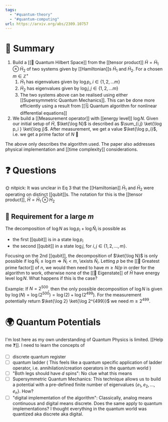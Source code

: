 ```yaml
---
tags:
  - "#quantum-theory"
  - "#quantum-computing"
url: https://arxiv.org/abs/2309.10757
---
```

# 🧮 Summary

1. Build a [[📘 Quantum Hilbert Space]] from the [[tensor product]] $\tilde H = \tilde H_1 \otimes \tilde H_2$ of two systems given by [[Hamiltonian]]s $\tilde H_1$ and $\tilde H_2$. For a chosen $m \in \mathbb{Z}^+$ 
	1. $\tilde H_1$ has eigenvalues given by $\log p_i, i \in \{1, 2 ,... m \}$
	2. $\tilde H_2$ has eigenvalues given by $\log j, j \in \{1, 2 ,... m \}$
	3. The two systems above can be realised using either [[Supersymmetric Quantum Mechanics]]. This can be done more efficiently using a result from [[🗒️ Quantum algorithm for nonlinear differential equations]]
2. We build a [[Measurement operator]] with [[energy level]] $\log N$. Given our initial setup of $\tilde H$, $\ket{\log N}$ is described as $\sum_{i,j} \ket{\log p_i } \ket{\log j}$. After measurement, we get a value $\ket{\log p_i}$, i.e. we get a prime factor of $N$ 🎉

The above only describes the algorithm used. The paper also addresses physical implementation and [[time complexity]] considerations.

# ❓ Questions

🌞 nitpick: It was unclear in Eq 3 that the [[Hamiltonian]] $\bar H_1$ and $\bar H_2$ were operating on distinct [[qubit]]s. The notation for this is the [[tensor product]], $\bar H = \bar H_1 \otimes \bar H_2$

## 🎅 Requirement for a large $m$
The decomposition of $\log N$ as $\log p_i + \log \hat N_i$ is possible as 
- the first [[qubit]] is in a state $\log p_i$
- the second [[qubit]] in a state $\log j$, for $i, j \in \{ 1, 2, ... , m \}$. 

Focusing on the 2nd [[qubit]], the decomposition of $\ket{\log N}$ is only possible if $\log \hat N_i \leq \log m \Rightarrow \hat N_i < m$, \exists $\bar N_i$. Letting $p$ be the [[📘 Greatest prime factor]] of $n$, we would then need to have $m \geq N/p$ in order for the algorithm to work, otherwise none of the [[📘 Eigenstate]] of $\bar H$ have energy level $\log N$. What happens if this is the case?

Example: If $N = 2^{500}$, then the only possible decomposition of $\log{N}$ is given by $\log(N) = \log(2^{500}) = \log(2) + \log ( 2^{499} )$. For the measurement potentially return $\ket{\log 2} \ket{\log 2^{499}}$ we need $m \geq 2^{499}$.

# 🌍 Quantum Potentials

I'm lost here as my own understanding of Quantum Physics is limited. [[Help me ❓]]. I need to learn the concepts of
- [ ] discrete quantum register
- [ ] quantum ladder ( This feels like a quantum specific application of ladder operator, i.e. annihilation/creation operators in the quantum world )
- [ ] "Both legs should have $d$ spins": No clue what this means
- [ ] Supersymmetric Quantum Mechanics: This technique allows us to build a potential with a pre-defined finite number of eigenvalues $\{ e_1, e_2, \dots , e_n \}$. How?
- [ ] "digital implementation of the algorithm": Classically, analog means continuous and digital means discrete. Does the same apply to quantum implementations? I thought everything in the quantum world was quantized aka discrete aka digital.